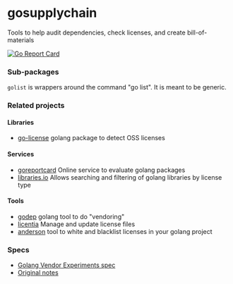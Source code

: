 # gosupplychain
Tools to help audit dependencies, check licenses, and create bill-of-materials

[![Go Report Card](http://goreportcard.com/badge/client9/gosupplychain)](http://goreportcard.com/report/client9/gosupplychain)

### Sub-packages

`golist` is wrappers around the command "go list".  It is meant to be generic.

### Related projects

#### Libraries

* [go-license](https://github.com/ryanuber/go-license) golang package to detect OSS licenses

#### Services

* [goreportcard](http://goreportcard.com) Online service to evaluate golang packages
* [libraries.io](https://libraries.io/go) Allows searching and filtering of golang libraries by license type

#### Tools

* [godep](https://github.com/tools/godep) golang tool to do "vendoring"
* [licentia](https://github.com/c4milo/licentia) Manage and update license files
* [anderson](https://github.com/xoebus/anderson) tool to white and blacklist licenses in your golang project

### Specs

* [Golang Vendor Experiments spec](https://docs.google.com/document/d/1Bz5-UB7g2uPBdOx-rw5t9MxJwkfpx90cqG9AFL0JAYo/edit)
* [Original notes](https://github.com/golang/go/commit/183cc0cd41f06f83cb7a2490a499e3f9101befff)
